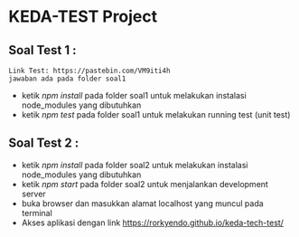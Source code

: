 # KEDA-TEST Project
## Soal Test 1 :
    Link Test: https://pastebin.com/VM9iti4h
    jawaban ada pada folder soal1
- ketik *npm install* pada folder soal1 untuk melakukan instalasi node_modules yang dibutuhkan
- ketik *npm test* pada folder soal1 untuk melakukan running test (unit test)

## Soal Test 2 :  
- ketik *npm install* pada folder soal2 untuk melakukan instalasi node_modules yang dibutuhkan
- ketik *npm start* pada folder soal2 untuk menjalankan development server
- buka browser dan masukkan alamat localhost yang muncul pada terminal
- Akses aplikasi dengan link https://rorkyendo.github.io/keda-tech-test/